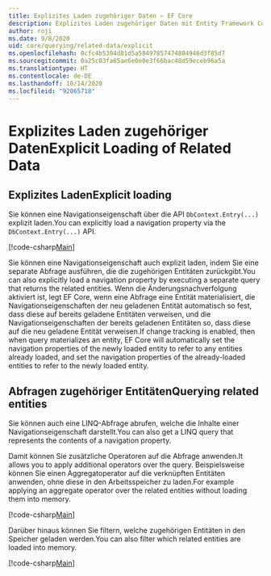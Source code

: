 ```yaml
---
title: Explizites Laden zugehöriger Daten – EF Core
description: Explizites Laden zugehöriger Daten mit Entity Framework Core
author: roji
ms.date: 9/8/2020
uid: core/querying/related-data/explicit
ms.openlocfilehash: 0cfc4b5304d81d5a58497857474804946d3f85d7
ms.sourcegitcommit: 0a25c03fa65ae6e0e0e3f66bac48d59eceb96a5a
ms.translationtype: HT
ms.contentlocale: de-DE
ms.lasthandoff: 10/14/2020
ms.locfileid: "92065718"
---
```

# <a name="explicit-loading-of-related-data"></a><span data-ttu-id="0607d-103">Explizites Laden zugehöriger Daten</span><span class="sxs-lookup"><span data-stu-id="0607d-103">Explicit Loading of Related Data</span></span>

## <a name="explicit-loading"></a><span data-ttu-id="0607d-104">Explizites Laden</span><span class="sxs-lookup"><span data-stu-id="0607d-104">Explicit loading</span></span>

<span data-ttu-id="0607d-105">Sie können eine Navigationseigenschaft über die API `DbContext.Entry(...)` explizit laden.</span><span class="sxs-lookup"><span data-stu-id="0607d-105">You can explicitly load a navigation property via the `DbContext.Entry(...)` API.</span></span>

[!code-csharp[Main](../../../../samples/core/Querying/RelatedData/Program.cs#Eager)]

<span data-ttu-id="0607d-106">Sie können eine Navigationseigenschaft auch explizit laden, indem Sie eine separate Abfrage ausführen, die die zugehörigen Entitäten zurückgibt.</span><span class="sxs-lookup"><span data-stu-id="0607d-106">You can also explicitly load a navigation property by executing a separate query that returns the related entities.</span></span> <span data-ttu-id="0607d-107">Wenn die Änderungsnachverfolgung aktiviert ist, legt EF Core, wenn eine Abfrage eine Entität materialisiert, die Navigationseigenschaften der neu geladenen Entität automatisch so fest, dass diese auf bereits geladene Entitäten verweisen, und die Navigationseigenschaften der bereits geladenen Entitäten so, dass diese auf die neu geladene Entität verweisen.</span><span class="sxs-lookup"><span data-stu-id="0607d-107">If change tracking is enabled, then when query materializes an entity, EF Core will automatically set the navigation properties of the newly loaded entity to refer to any entities already loaded, and set the navigation properties of the already-loaded entities to refer to the newly loaded entity.</span></span>

## <a name="querying-related-entities"></a><span data-ttu-id="0607d-108">Abfragen zugehöriger Entitäten</span><span class="sxs-lookup"><span data-stu-id="0607d-108">Querying related entities</span></span>

<span data-ttu-id="0607d-109">Sie können auch eine LINQ-Abfrage abrufen, welche die Inhalte einer Navigationseigenschaft darstellt.</span><span class="sxs-lookup"><span data-stu-id="0607d-109">You can also get a LINQ query that represents the contents of a navigation property.</span></span>

<span data-ttu-id="0607d-110">Damit können Sie zusätzliche Operatoren auf die Abfrage anwenden.</span><span class="sxs-lookup"><span data-stu-id="0607d-110">It allows you to apply additional operators over the query.</span></span> <span data-ttu-id="0607d-111">Beispielsweise können Sie einen Aggregatoperator auf die verknüpften Entitäten anwenden, ohne diese in den Arbeitsspeicher zu laden.</span><span class="sxs-lookup"><span data-stu-id="0607d-111">For example applying an aggregate operator over the related entities without loading them into memory.</span></span>

[!code-csharp[Main](../../../../samples/core/Querying/RelatedData/Program.cs#NavQueryAggregate)]

<span data-ttu-id="0607d-112">Darüber hinaus können Sie filtern, welche zugehörigen Entitäten in den Speicher geladen werden.</span><span class="sxs-lookup"><span data-stu-id="0607d-112">You can also filter which related entities are loaded into memory.</span></span>

[!code-csharp[Main](../../../../samples/core/Querying/RelatedData/Program.cs#NavQueryFiltered)]
